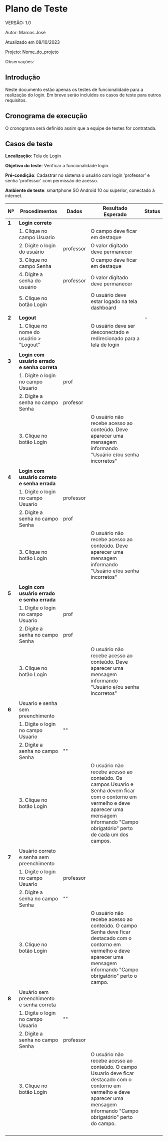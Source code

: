 # Plano de Teste

VERSÃO: 1.0

Autor: Marcos José

Atualizado em 08/10/2023

Projeto: Nome_do_projeto

Observações:

## Introdução
Neste documento estão apenas os testes de funcionalidade para a realização do login. Em breve serão incluídos os casos de teste para outros requisitos.

## Cronograma de execução
O cronograma será definido assim que a equipe de testes for contratada.

## Casos de teste
**Localização**: Tela de Login

**Objetivo do teste**: Verificar a funcionalidade login.

**Pré-condição**: Cadastrar no sistema o usuário com login 'professor' e senha 'professor' com permissão de acesso.

**Ambiente de teste**: smartphone SO Android 10 ou superior, conectado à internet.

| **Nº** | **Procedimentos** | **Dados** | **Resultado Esperado** | **Status** |
|--------|----------------------------------------------|-----------|-----------------------------------------------------------------------------------------------------------------------------------------------------------------------------------------------------|------------|
| **1** | **Login correto** | | | |
| | 1. Clique no campo Usuario | | O campo deve ficar em destaque | |
| | 2. Digite o login do usuário | professor | O valor digitado deve permanecer | |
| | 3. Clique no campo Senha | | O campo deve ficar em destaque | |
| | 4. Digite a senha do usuário | professor | O valor digitado deve permanecer | |
| | 5. Clique no botão Login | | O usuário deve estar logado na tela dashboard | |
| | | | | |
| **2** | **Logout** | | | - |
| | 1. Clique no nome do usuário > "Logout" | | O usuário deve ser desconectado e redirecionado para a tela de login | |
| | | | | |
| **3** | **Login com usuário errado e senha correta** | | | |
| | 1. Digite o login no campo Usuario | prof | | |
| | 2. Digite a senha no campo Senha | profesor | | |
| | 3. Clique no botão Login | | O usuário não recebe acesso ao conteúdo. Deve aparecer uma mensagem informando "Usuário e/ou senha incorretos" | |
| | | | | |
| **4** | **Login com usuário correto e senha errada** | | | |
| | 1. Digite o login no campo Usuario | professor | | |
| | 2. Digite a senha no campo Senha | prof | | |
| | 3. Clique no botão Login | | O usuário não recebe acesso ao conteúdo. Deve aparecer uma mensagem informando "Usuário e/ou senha incorretos" | |
| | | | | |
| **5** | **Login com usuário errado e senha errada** | | | |
| | 1. Digite o login no campo Usuario | prof | | |
| | 2. Digite a senha no campo Senha | prof | | |
| | 3. Clique no botão Login | | O usuário não recebe acesso ao conteúdo. Deve aparecer uma mensagem informando "Usuário e/ou senha incorretos" | |
| | | | | |
| **6** | Usuario e senha sem preenchimento | | | |
| | 1. Digite o login no campo Usuario | "" | | |
| | 2. Digite a senha no campo Senha | "" | | |
| | 3. Clique no botão Login | | O usuário não recebe acesso ao conteúdo. Os campos Usuario e Senha devem ficar com o contorno em vermelho e deve aparecer uma mensagem informando "Campo obrigatório" perto de cada um dos campos. | |
| | | | | |
| **7** | Usuário correto e senha sem preenchimento | | | |
| | 1. Digite o login no campo Usuario | professor | | |
| | 2. Digite a senha no campo Senha | "" | | |
| | 3. Clique no botão Login | | O usuário não recebe acesso ao conteúdo. O campo Senha deve ficar destacado com o contorno em vermelho e deve aparecer uma mensagem informando "Campo obrigatório" perto o campo. | |
| | | | | |
| **8** | Usuário sem preenchimento e senha correta | | | |
| | 1. Digite o login no campo Usuario | "" | | |
| | 2. Digite a senha no campo Senha | professor | | |
| | 3. Clique no botão Login | | O usuário não recebe acesso ao conteúdo. O campo Usuario deve ficar destacado com o contorno em vermelho e deve aparecer uma mensagem informando "Campo obrigatório" perto do campo. | |
| | | | | |
| | | | | |
| | | | | |
| | | | | |

